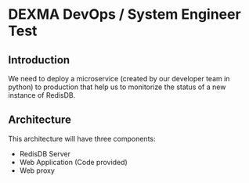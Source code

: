 # DEXMA DevOps / System Engineer Test

## Introduction

We need to deploy a microservice (created by our developer team in python) to production that help us to monitorize the status of a new instance of RedisDB.

## Architecture
This architecture will have three components:

* RedisDB Server 
* Web Application (Code provided)
* Web proxy


